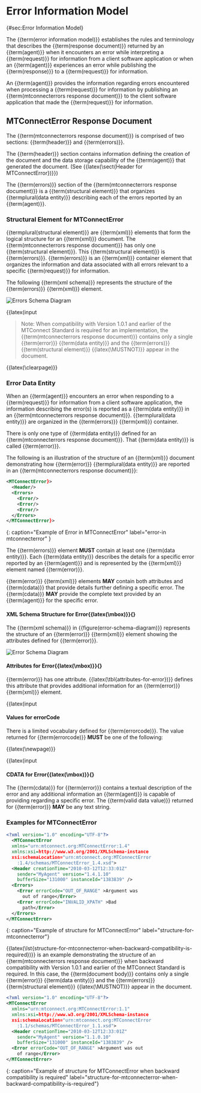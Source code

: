 # Error Information Model
 {#sec:Error Information Model}

The {{term(error information model)}} establishes the rules and terminology that describes the {{term(response document)}} returned by an {{term(agent)}} when it encounters an error while interpreting a {{term(request)}} for information from a client software application or when an {{term(agent)}} experiences an error while publishing the {{term(response)}} to a {{term(request)}} for information.      

An {{term(agent)}} provides the information regarding errors encountered when processing a {{term(request)}} for information by publishing an {{term(mtconnecterrors response document)}} to the client software application that made the {{term(request)}} for information.

## MTConnectError Response Document

The {{term(mtconnecterrors response document)}} is comprised of two sections: {{term(header)}} and {{term(errors)}}.

The {{term(header)}} section contains information defining the creation of the document and the data storage capability of the {{term(agent)}} that generated the document.  (See {{latex(\sect{Header for MTConnectError})}})

The {{term(errors)}} section of the {{term(mtconnecterrors response document)}} is a {{term(structural element)}} that organizes {{termplural(data entity)}} describing each of the errors reported by an {{term(agent)}}.   

### Structural Element for MTConnectError

{{termplural(structural element)}} are {{term(xml)}} elements that form the logical structure for an {{term(xml)}} document.  The {{term(mtconnecterrors response document)}} has only one {{term(structural element)}}.  This {{term(structural element)}} is {{term(errors)}}.   {{term(errors)}} is an {{term(xml)}} container element that organizes the information and data associated with all errors relevant to a specific {{term(request)}} for information.

The following {{term(xml schema)}} represents the structure of the {{term(errors)}} {{term(xml)}} element.

![Errors Schema Diagram](figures/errors-schema-diagram.png "errors-schema-diagram")


{{latex(input

> Note:	When compatibility with Version 1.0.1 and earlier of the MTConnect Standard is required for an implementation, the {{term(mtconnecterrors response document)}} contains only a single {{term(error)}} {{term(data entity)}} and the {{term(errors)}} {{term(structural element)}} {{latex(\MUSTNOT)}} appear in the document. 

{{latex(\clearpage)}}

### Error Data Entity

When an {{term(agent)}} encounters an error when responding to a {{term(request)}} for information from a client software application, the information describing the error(s) is reported as a {{term(data entity)}} in an {{term(mtconnecterrors response document)}}.   {{termplural(data entity)}} are organized in the {{term(errors)}} {{term(xml)}} container.

There is only one type of {{term(data entity)}} defined for an {{term(mtconnecterrors response document)}}.  That {{term(data entity)}} is called {{term(error)}}.

The following is an illustration of the structure of an {{term(xml)}} document demonstrating how {{term(error)}} {{termplural(data entity)}} are reported in an {{term(mtconnecterrors response document)}}:

~~~~xml
<MTConnectError}>
  <Header/>
  <Errors>
    <Error/>
    <Error/>
    <Error/>
  </Errors>
</MTConnectError}>    
~~~~
{: caption="Example of Error in MTConnectError" label="error-in mtconnecterror" }

The {{term(errors)}} element **MUST** contain at least one {{term(data entity)}}.  Each {{term(data entity)}} describes the details for a specific error reported by an {{term(agent)}} and is represented by the {{term(xml)}} element named {{term(error)}}.

{{term(error)}} {{term(xml)}} elements **MAY** contain both attributes and {{term(cdata)}} that provide details further defining a specific error.  The {{term(cdata)}} **MAY** provide the complete text provided by an {{term(agent)}} for the specific error.  

#### XML Schema Structure for Error{{latex(\mbox)}}{}

The {{term(xml schema)}} in {{figure(error-schema-diagram)}} represents the structure of an {{term(error)}} {{term(xml)}} element showing the attributes defined for {{term(error)}}.

![Error Schema Diagram](figures/error-schema-diagram.png "error-schema-diagram")

#### Attributes for Error{{latex(\mbox)}}{}

{{term(error)}} has one attribute.  {{latex(\tbl{attributes-for-error})}} defines this attribute that provides additional information for an {{term(error)}} {{term(xml)}} element.   

{{latex(input

#### Values for errorCode

There is a limited vocabulary defined for {{term(errorcode)}}.  The value returned for {{term(errorcode)}} **MUST** be one of the following:

{{latex(\newpage)}}

{{latex(input

#### CDATA for Error{{latex(\mbox)}}{}

The {{term(cdata)}} for {{term(error)}} contains a textual description of the error and any additional information an {{term(agent)}} is capable of providing regarding a specific error.  The {{term(valid data value)}} returned for {{term(error)}} **MAY** be any text string.

### Examples for MTConnectError

~~~~xml
<?xml version="1.0" encoding="UTF-8"?>
  <MTConnectError
  xmlns="urn:mtconnect.org:MTConnectError:1.4"
  xmlns:xsi=http://www.w3.org/2001/XMLSchema-instance
  xsi:schemaLocation="urn:mtconnect.org:MTConnectError
    :1.4/schemas/MTConnectError_1.4.xsd">
  <Header creationTime="2010-03-12T12:33:01Z"
    sender="MyAgent" version="1.4.1.10" 
    bufferSize="131000" instanceId="1383839" />
  <Errors>
    <Error errorCode="OUT_OF_RANGE" >Argument was 
      out of range</Error>
    <Error errorCode="INVALID_XPATH" >Bad 
      path</Error>
  </Errors>
</MTConnectError>
~~~~
{: caption="Example of structure for MTConnectError" label="structure-for-mtconnecterror"}

{{latex(\lst{structure-for-mtconnecterror-when-backward-compatibility-is-required})}} is an example demonstrating the structure of an {{term(mtconnecterrors response document)}} when backward compatibility with Version 1.0.1 and earlier of the MTConnect Standard is required.  In this case, the {{term(document body)}} contains only a single {{term(error)}} {{term(data entity)}} and the {{term(errors)}} {{term(structural element)}} {{latex(\MUSTNOT)}} appear in the document. 

~~~~xml
<?xml version="1.0" encoding="UTF-8"?>
<MTConnectError
  xmlns="urn:mtconnect.org:MTConnectError:1.1"
  xmlns:xsi=http://www.w3.org/2001/XMLSchema-instance
  xsi:schemaLocation="urn:mtconnect.org:MTConnectError
    :1.1/schemas/MTConnectError_1.1.xsd">
  <Header creationTime="2010-03-12T12:33:01Z"
    sender="MyAgent" version="1.1.0.10" 
    bufferSize="131000" instanceId="1383839" />
  <Error errorCode="OUT_OF_RANGE" >Argument was out 
    of range</Error>
</MTConnectError>
~~~~
{: caption="Example of structure for MTConnectError when backward compatibility is required" label="structure-for-mtconnecterror-when-backward-compatibility-is-required"}

